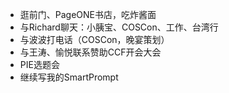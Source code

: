 - 逛前门、PageONE书店，吃炸酱面
- 与Richard聊天：小胰宝、COSCon、工作、台湾行
- 与波波打电话（COSCon，晚宴策划）
- 与王涛、愉悦联系赞助CCF开会大会
- PIE选题会
- 继续写我的SmartPrompt